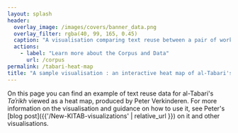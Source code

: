 ```yaml
---
layout: splash
header:
  overlay_image: /images/covers/banner_data.png
  overlay_filter: rgba(40, 99, 165, 0.45)
  caption: "A visualisation comparing text reuse between a pair of works"
  actions:
    - label: "Learn more about the Corpus and Data"
      url: /corpus
permalink: /tabari-heat-map
title: "A sample visualisation : an interactive heat map of al-Tabari's *Taʾrikh*"
---
```


On this page you can find an example of text reuse data for al-Tabari's *Taʾrikh* viewed as a heat map, produced by Peter Verkinderen. For more information on the visualisation and guidance on how to use it, see Peter's [blog post]({{'/New-KITAB-visualizations' | relative_url }}) on it and other visualisations. 

